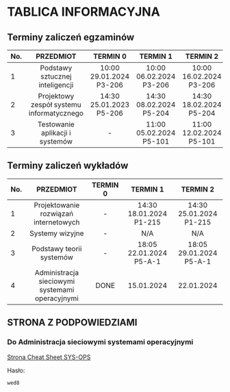 # TABLICA INFORMACYJNA
## Terminy zaliczeń egzaminów
No.| PRZEDMIOT | TERMIN 0 | TERMIN 1 | TERMIN 2
---|:---:|:---:|:---:|:---:
1  |Podstawy sztucznej inteligencji| 10:00 29.01.2024 P3-206 | 10:00 06.02.2024 P3-206 | 10:00 16.02.2024 P3-206
2  |Projektowy zespół systemu informatycznego| 14:30 25.01.2023 P5-206 | 14:30 08.02.2024 P5-204 | 14:30 18.02.2024 P5-204
3  |Testowanie aplikacji i systemów| - | 11:00 05.02.2024 P5-101 | 11:00 12.02.2024 P5-101
## Terminy zaliczeń wykładów
No.| PRZEDMIOT | TERMIN 0 | TERMIN 1 | TERMIN 2
---|:---:|:---:|:---:|:---:
1  |Projektowanie rozwiązań internetowych| - | 14:30 18.01.2024 P1-215 | 14:30 25.01.2024 P1-215
2  |Systemy wizyjne| - | N/A | N/A
3  |Podstawy teorii systemów| - | 18:05 22.01.2024 P5-A-1 | 18:05 29.01.2024 P5-A-1
4  |Administracja sieciowymi systemami operacyjnymi| DONE | 15.01.2024 | 22.01.2024

## STRONA Z PODPOWIEDZIAMI
### Do Administracja sieciowymi systemami operacyjnymi
[Strona Cheat Sheet SYS-OPS](https://week-end-development.github.io/WED/sys-ops.html)

Hasło:
```txt
wed8
```

